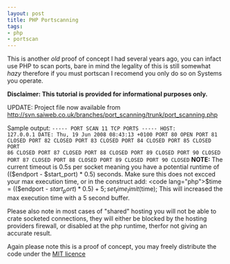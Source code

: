 ```yaml
--- 
layout: post
title: PHP Portscanning
tags: 
- php
- portscan
---
```

This is another _old_ proof of concept I had several years ago, you can infact use PHP to scan ports, bare in mind the legality of this is still somewhat _hazy_ therefore if you must portscan I recomend you only do so on Systems you operate.

<strong>Disclaimer: This tutorial is provided for informational purposes only.</strong>

<strong></strong>

UPDATE: Project file now available from <a href="http://svn.saiweb.co.uk/branches/port_scanning/trunk/port_scanning.php">http://svn.saiweb.co.uk/branches/port_scanning/trunk/port_scanning.php</a>

Sample output:
<code>----- PORT SCAN 11 TCP PORTS -----
HOST: 127.0.0.1
DATE: Thu, 19 Jun 2008 08:43:13 +0100
PORT 80 OPEN
PORT 81 CLOSED
PORT 82 CLOSED
PORT 83 CLOSED
PORT 84 CLOSED
PORT 85 CLOSED
PORT 86 CLOSED
PORT 87 CLOSED
PORT 88 CLOSED
PORT 89 CLOSED
PORT 90 CLOSED
PORT 87 CLOSED
PORT 88 CLOSED
PORT 89 CLOSED
PORT 90 CLOSED</code>
<strong>NOTE:</strong> The current timeout is 0.5s per socket meaning you have a potential runtime of (($endport - $start_port) * 0.5) seconds. Make sure this does not excced your max execution time, or in the construct add:
<code lang="php">$time = (($endport - $start_port) * 0.5) + 5;
set_time_limit($time);</code>
This will increased the max execution time with a 5 second buffer.

Please also note in most cases of "shared" hosting you will not be able to crate socketed connections, they will either be blocked by the hosting providers firewall, or disabled at the php runtime, therfor not giving an accurate result.

Again please note this is a proof of concept, you may freely distribute the code under the <a href="http://www.opensource.org/licenses/mit-license.php">MIT licence</a>
